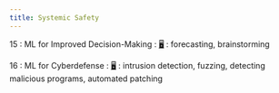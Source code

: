 ```yaml
---
title: Systemic Safety
---
```


15
: ML for Improved Decision-Making
    : [🖥](https://docs.google.com/presentation/d/1HmbLzwmx4IiqoIlhoZ0uDTdLxCP31O3XM9mhJOlJRYM/edit?usp=sharing)
: forecasting, brainstorming

16
: ML for Cyberdefense
  : [🖥](https://docs.google.com/presentation/d/1VUpMbPMqYwQltQuqaIAQrG6lWL2Go1Wstdhw5ciuBKo/edit?usp=sharing)
: intrusion detection, fuzzing, detecting malicious programs, automated patching

